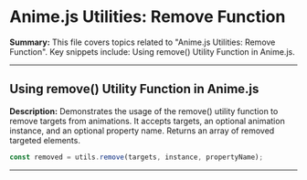 # Anime.js Utilities: Remove Function

**Summary:** This file covers topics related to "Anime.js Utilities: Remove Function". Key snippets include: Using remove() Utility Function in Anime.js.

---

## Using remove() Utility Function in Anime.js

**Description:** Demonstrates the usage of the remove() utility function to remove targets from animations. It accepts targets, an optional animation instance, and an optional property name. Returns an array of removed targeted elements.

```javascript
const removed = utils.remove(targets, instance, propertyName);
```

---